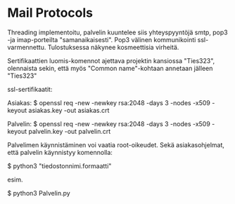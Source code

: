 # Mail Protocols

Threading implementoitu, palvelin kuuntelee siis yhteyspyyntöjä smtp, pop3 -ja imap-porteilta "samanaikaisesti".
Pop3 välinen kommunikointi ssl-varmennettu. Tulostuksessa näkynee kosmeettisia virheitä.

Sertifikaattien luomis-komennot ajettava projektin kansiossa "Ties323", olennaista sekin, että
myös "Common name"-kohtaan annetaan jälleen "Ties323"

ssl-sertifikaatit:

Asiakas:
$ openssl req -new -newkey rsa:2048 -days 3 -nodes -x509 -keyout asiakas.key -out asiakas.crt

Palvelin:
$ openssl req -new -newkey rsa:2048 -days 3 -nodes -x509 -keyout palvelin.key -out palvelin.crt


Palvelimen käynnistäminen voi vaatia root-oikeudet. Sekä asiakasohjelmat, että palvelin käynnistyy komennolla:

$ python3 "tiedostonnimi.formaatti"

esim.

$ python3 Palvelin.py



